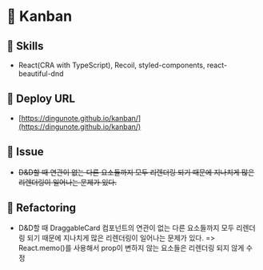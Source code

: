 # 🧾 Kanban

## 📌 Skills

- React(CRA with TypeScript), Recoil, styled-components, react-beautiful-dnd

## 📌 Deploy URL

- [https://dingunote.github.io/kanban/](https://dingunote.github.io/kanban/)

## 📌 Issue

- ~~D&D할 때 연관이 없는 다른 요소들까지 모두 리렌더링 되기 때문에 지나치게 많은 리렌더링이 일어나는 문제가 있다.~~

## 📌 Refactoring

- D&D할 때 DraggableCard 컴포넌트의 연관이 없는 다른 요소들까지 모두 리렌더링 되기 때문에 지나치게 많은 리렌더링이 일어나는 문제가 있다. => React.memo()를 사용해서 prop이 변하지 않는 요소들은 리렌더링 되지 않게 수정

<!-- ## 📌 File Path

```bash
├── public                     Static Files
│
└── src
    ├── routes
    │   ├── Coins.tsx          Main Page
    │   ├── Coin.tsx           Detail Page
    │   ├── Chart.tsx          Detail/Chart Page
    │   └── Price.tsx          Detail/Price Page
    ├── api.tsx                API Source
    ├── App.tsx
    ├── index.tsx
    ├── GlobalStyle.tsx        Global Style Component
    ├── Router.tsx             Router Component
    └── theme.tsx             Theme Component
```

## 📌 Issue

- coin-paprika API가 유료화 되는 바람에 임시로 다른 API를 사용했지만 중간 중간 코인의 싱크가 맞지 않아 특정 코인의 차트와 가격 정보를 확인할 때 데이터가 없어서 에러 발생

## 📌 Features

- Dark Mode / Light Mode 기능 추가
  1. state를 사용하기 위해 기존에 `index.tsx`에서 Providing 하던 ThemeProvider와 theme를 App.tsx로 이동
  2. `theme.ts`에 Dark Theme, Light Theme 추가
  3. ApexCharts 라이브러리에도 Dark Mode, Light Mode 일 때 Chart 자체에 Dark, Light Mode 옵션을 사용하고 싶으나, Prop Drilling 발생
  4. `Recoil`을 사용해서 isDark Atom을 생성한 후 App 컴포넌트와 Chart 컴포넌트에서 상태 값을 가져와서 사용 -->
